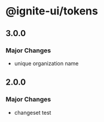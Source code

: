 # @ignite-ui/tokens

## 3.0.0

### Major Changes

- unique organization name

## 2.0.0

### Major Changes

- changeset test
